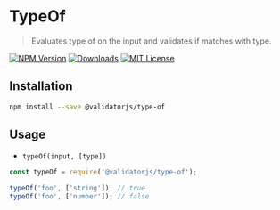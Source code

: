 # TypeOf

> Evaluates type of on the input and validates if matches with type.

[![NPM Version](https://img.shields.io/npm/v/@validatorjs/type-of.svg)](https://www.npmjs.com/package/@validatorjs/type-of)
[![Downloads](https://img.shields.io/npm/dt/@validatorjs/type-of.svg)](https://www.npmjs.com/package/@validatorjs/type-of)
[![MIT License](https://img.shields.io/npm/l/@validatorjs/type-of.svg)](../../LICENSE)

## Installation

```bash
npm install --save @validatorjs/type-of
```

## Usage

- `typeOf(input, [type])`

```js
const typeOf = require('@validatorjs/type-of');

typeOf('foo', ['string']); // true
typeOf('foo', ['number']); // false
```
